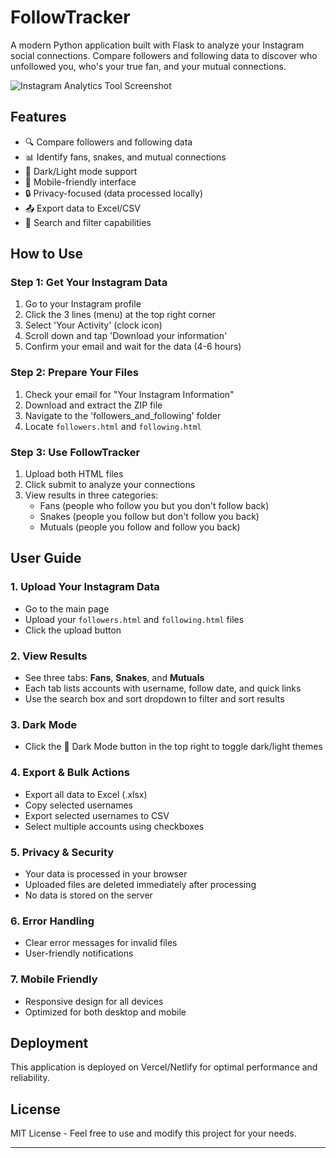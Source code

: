 # FollowTracker
A modern Python application built with Flask to analyze your Instagram social connections. Compare followers and following data to discover who unfollowed you, who's your true fan, and your mutual connections.


![Instagram Analytics Tool Screenshot](image.png)


## Features
- 🔍 Compare followers and following data
- 📊 Identify fans, snakes, and mutual connections
- 🌙 Dark/Light mode support
- 📱 Mobile-friendly interface
- 🔒 Privacy-focused (data processed locally)
- 📤 Export data to Excel/CSV
- 🔎 Search and filter capabilities

## How to Use

### Step 1: Get Your Instagram Data
1. Go to your Instagram profile
2. Click the 3 lines (menu) at the top right corner
3. Select 'Your Activity' (clock icon)
4. Scroll down and tap 'Download your information'
5. Confirm your email and wait for the data (4-6 hours)

### Step 2: Prepare Your Files
1. Check your email for "Your Instagram Information"
2. Download and extract the ZIP file
3. Navigate to the 'followers_and_following' folder
4. Locate `followers.html` and `following.html`

### Step 3: Use FollowTracker
1. Upload both HTML files
2. Click submit to analyze your connections
3. View results in three categories:
   - Fans (people who follow you but you don't follow back)
   - Snakes (people you follow but don't follow you back)
   - Mutuals (people you follow and follow you back)

## User Guide

### 1. Upload Your Instagram Data
- Go to the main page
- Upload your `followers.html` and `following.html` files
- Click the upload button

### 2. View Results
- See three tabs: **Fans**, **Snakes**, and **Mutuals**
- Each tab lists accounts with username, follow date, and quick links
- Use the search box and sort dropdown to filter and sort results

### 3. Dark Mode
- Click the 🌙 Dark Mode button in the top right to toggle dark/light themes

### 4. Export & Bulk Actions
- Export all data to Excel (.xlsx)
- Copy selected usernames
- Export selected usernames to CSV
- Select multiple accounts using checkboxes

### 5. Privacy & Security
- Your data is processed in your browser
- Uploaded files are deleted immediately after processing
- No data is stored on the server

### 6. Error Handling
- Clear error messages for invalid files
- User-friendly notifications

### 7. Mobile Friendly
- Responsive design for all devices
- Optimized for both desktop and mobile

## Deployment
This application is deployed on Vercel/Netlify for optimal performance and reliability.

## License
MIT License - Feel free to use and modify this project for your needs.

---





